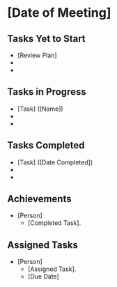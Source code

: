 # [Date of Meeting]

## Tasks Yet to Start

* [Review Plan]
*
*

## Tasks in Progress

* [Task] ([Name])
*
*

## Tasks Completed

* [Task] ([Date Completed])
*
*

## Achievements

* [Person]
    * [Completed Task].
    
## Assigned Tasks

* [Person]
    * [Assigned Task].
    * [Due Date]

